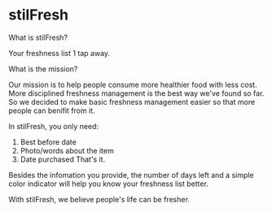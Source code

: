 stilFresh
=========
What is stilFresh?

Your freshness list 1 tap away.

What is the mission?

Our mission is to help people consume more healthier food with less cost. More disciplined freshness management is the best way we've found so far. So we decided to make basic freshness management easier so that more people can benifit from it.

In stilFresh, you only need:
1. Best before date
2. Photo/words about the item
3. Date purchased
That's it.

Besides the infomation you provide, the number of days left and a simple color indicator will help you know your freshness list better.

With stilFresh, we believe people's life can be fresher.
